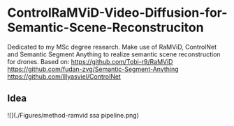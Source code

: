 # ControlRaMViD-Video-Diffusion-for-Semantic-Scene-Reconstruciton
Dedicated to my MSc degree research. Make use of RaMViD, ControlNet and Semantic Segment Anything to realize semantic scene reconstruction for drones.
Based on:
https://github.com/Tobi-r9/RaMViD
https://github.com/fudan-zvg/Semantic-Segment-Anything
https://github.com/lllyasviel/ControlNet

## Idea
![](./Figures/method-ramvid ssa pipeline.png)
